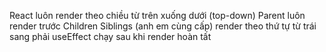 React luôn render theo chiều từ trên xuống dưới (top-down)
Parent luôn render trước Children
Siblings (anh em cùng cấp) render theo thứ tự từ trái sang phải
useEffect chạy sau khi render hoàn tất